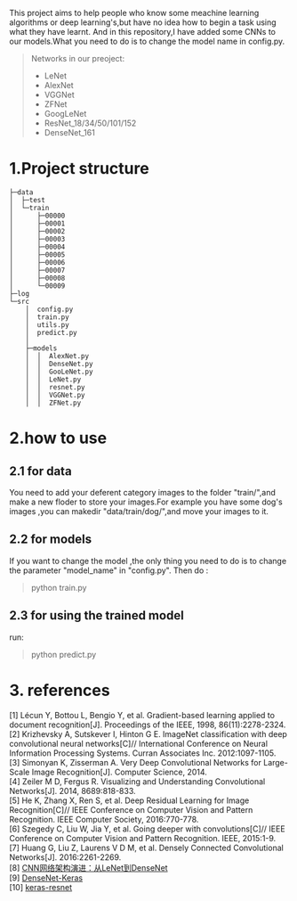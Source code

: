 
This project aims to help people who know some meachine learning algorithms or deep learning's,but have no idea how to begin a task using what they have learnt.
And in this repository,I have added some CNNs to our models.What you need to do is to change the model name in config.py.

>Networks in our preoject:
>- LeNet
>- AlexNet  
>- VGGNet
>- ZFNet
>- GoogLeNet
>- ResNet_18/34/50/101/152
>- DenseNet_161

# 1.Project structure
```tree
├─data             
│  ├─test          
│  └─train         
│      ├─00000     
│      ├─00001     
│      ├─00002     
│      ├─00003     
│      ├─00004     
│      ├─00005     
│      ├─00006     
│      ├─00007     
│      ├─00008     
│      └─00009     
├─log              
└─src              
    │  config.py
    │  train.py
    │  utils.py
    │  predict.py
    │
    ├─models
    │  │  AlexNet.py
    │  │  DenseNet.py
    │  │  GooLeNet.py
    │  │  LeNet.py
    │  │  resnet.py
    │  │  VGGNet.py
    │  │  ZFNet.py 
```
# 2.how to use
## 2.1 for data 
You need to add your deferent category images to the folder "train/",and make a new floder to store your images.For example you have some dog's images ,you can makedir "data/train/dog/",and move your images to it.
## 2.2 for models
If you want to change the model ,the only thing you need to do is to change the parameter "model_name" in "config.py".
Then do :
>python train.py

## 2.3 for using the trained model
run:
>python predict.py

# 3. references
[1] Lécun Y, Bottou L, Bengio Y, et al. Gradient-based learning applied to document recognition[J]. Proceedings of the IEEE, 1998, 86(11):2278-2324.<br>
[2] Krizhevsky A, Sutskever I, Hinton G E. ImageNet classification with deep convolutional neural networks[C]// International Conference on Neural Information Processing Systems. Curran Associates Inc. 2012:1097-1105.<br>
[3] Simonyan K, Zisserman A. Very Deep Convolutional Networks for Large-Scale Image Recognition[J]. Computer Science, 2014.<br>
[4] Zeiler M D, Fergus R. Visualizing and Understanding Convolutional Networks[J]. 2014, 8689:818-833.<br>
[5] He K, Zhang X, Ren S, et al. Deep Residual Learning for Image Recognition[C]// IEEE Conference on Computer Vision and Pattern Recognition. IEEE Computer Society, 2016:770-778.<br>
[6] Szegedy C, Liu W, Jia Y, et al. Going deeper with convolutions[C]// IEEE Conference on Computer Vision and Pattern Recognition. IEEE, 2015:1-9.<br>
[7] Huang G, Liu Z, Laurens V D M, et al. Densely Connected Convolutional Networks[J]. 2016:2261-2269.<br>
[8] [CNN网络架构演进：从LeNet到DenseNet](https://www.cnblogs.com/skyfsm/p/8451834.html)<br>
[9] [DenseNet-Keras](https://github.com/flyyufelix/DenseNet-Keras)<br>
[10] [keras-resnet](https://github.com/raghakot/keras-resnet)<br>
